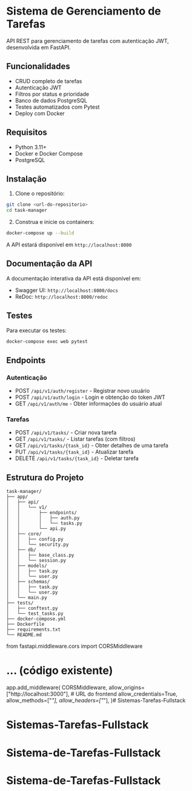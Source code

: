 # Sistema de Gerenciamento de Tarefas

API REST para gerenciamento de tarefas com autenticação JWT, desenvolvida em FastAPI.

## Funcionalidades

- CRUD completo de tarefas
- Autenticação JWT
- Filtros por status e prioridade
- Banco de dados PostgreSQL
- Testes automatizados com Pytest
- Deploy com Docker

## Requisitos

- Python 3.11+
- Docker e Docker Compose
- PostgreSQL

## Instalação

1. Clone o repositório:
```bash
git clone <url-do-repositorio>
cd task-manager
```

2. Construa e inicie os containers:
```bash
docker-compose up --build
```

A API estará disponível em `http://localhost:8000`

## Documentação da API

A documentação interativa da API está disponível em:
- Swagger UI: `http://localhost:8000/docs`
- ReDoc: `http://localhost:8000/redoc`

## Testes

Para executar os testes:
```bash
docker-compose exec web pytest
```

## Endpoints

### Autenticação
- POST `/api/v1/auth/register` - Registrar novo usuário
- POST `/api/v1/auth/login` - Login e obtenção do token JWT
- GET `/api/v1/auth/me` - Obter informações do usuário atual

### Tarefas
- POST `/api/v1/tasks/` - Criar nova tarefa
- GET `/api/v1/tasks/` - Listar tarefas (com filtros)
- GET `/api/v1/tasks/{task_id}` - Obter detalhes de uma tarefa
- PUT `/api/v1/tasks/{task_id}` - Atualizar tarefa
- DELETE `/api/v1/tasks/{task_id}` - Deletar tarefa

## Estrutura do Projeto

```
task-manager/
├── app/
│   ├── api/
│   │   └── v1/
│   │       ├── endpoints/
│   │       │   ├── auth.py
│   │       │   └── tasks.py
│   │       └── api.py
│   ├── core/
│   │   ├── config.py
│   │   └── security.py
│   ├── db/
│   │   ├── base_class.py
│   │   └── session.py
│   ├── models/
│   │   ├── task.py
│   │   └── user.py
│   ├── schemas/
│   │   ├── task.py
│   │   └── user.py
│   └── main.py
├── tests/
│   ├── conftest.py
│   └── test_tasks.py
├── docker-compose.yml
├── Dockerfile
├── requirements.txt
└── README.md
```
from fastapi.middleware.cors import CORSMiddleware

# ... (código existente)

app.add_middleware(
    CORSMiddleware,
    allow_origins=["http://localhost:3000"],  # URL do frontend
    allow_credentials=True,
    allow_methods=["*"],
    allow_headers=["*"],
)# Sistemas-Tarefas-Fullstack
# Sistemas-Tarefas-Fullstack
# Sistema-de-Tarefas-Fullstack
# Sistema-de-Tarefas-Fullstack
